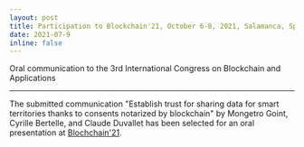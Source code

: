 ```yaml
---
layout: post
title: Participation to Blockchain'21, October 6-8, 2021, Salamanca, Spain
date: 2021-07-9
inline: false
---
```


Oral communication to the 3rd International Congress on Blockchain and Applications 

***

The submitted communication "Establish trust for sharing data for smart territories thanks to consents notarized by blockchain" by Mongetro Goint, Cyrille Bertelle, and Claude Duvallet has been selected for an oral presentation at
[Blochchain'21](https://www.blockchain-congress.net/).


